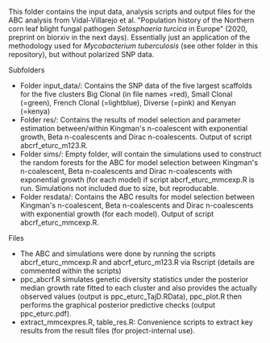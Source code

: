 This folder contains the input data, analysis scripts and output files for the ABC analysis from Vidal-Villarejo et al. "Population history of the Northern corn leaf blight
fungal pathogen *Setosphaeria turcica* in Europe" (2020, preprint on biorxiv in the next days). Essentially just an application of the methodology used for *Mycobacterium tuberculosis* (see other folder in this repository), but without polarized SNP data. 

Subfolders

  * Folder input_data/: Contains the SNP data of the five largest scaffolds for the five clusters Big Clonal (in file names =red), Small Clonal (=green), French Clonal (=lightblue), Diverse (=pink) and Kenyan (=kenya)
  * Folder res/: Contains the results of model selection and parameter estimation between/within Kingman's n-coalescent with exponential growth, Beta n-coalescents and Dirac n-coalescents. Output of script abcrf_eturc_m123.R.
  * Folder sims/: Empty folder, will contain the simulations used to construct the random forests for the ABC for model selection between Kingman's n-coalescent, Beta n-coalescents and Dirac n-coalescents with exponential growth (for each model) if script abcrf_eturc_mmcexp.R is run. Simulations not included due to size, but reproducable. 
  * Folder resdata/: Contains the ABC results for model selection between Kingman's n-coalescent, Beta n-coalescents and Dirac n-coalescents with exponential growth (for each model). Output of script abcrf_eturc_mmcexp.R.

Files

 * The ABC and simulations were done by running the scripts abcrf_eturc_mmcexp.R and abcrf_eturc_m123.R via Rscript (details are commented within the scripts) 
 * ppc_abcrf.R simulates genetic diversity statistics under the posterior median growth rate fitted to each cluster and also provides the actually observed values (output is ppc_eturc_TajD.RData), ppc_plot.R then performs the graphical posterior predictive checks (output ppc_eturc.pdf).
 * extract_mmcexpres.R, table_res.R: Convenience scripts to extract key results from the result files (for project-internal use).
 
 